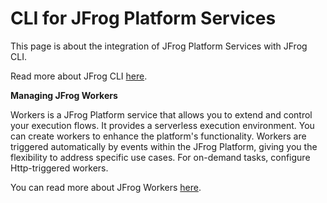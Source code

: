 # CLI for JFrog Platform Services

This page is about the integration of JFrog Platform Services with JFrog CLI.

Read more about JFrog CLI [here](https://jfrog-external.fluidtopics.net/r/help/JFrog-CLI/JFrog-CLI).

**Managing JFrog Workers**

Workers is a JFrog Platform service that allows you to extend and control your execution flows. It provides a serverless execution environment. You can create workers to enhance the platform's functionality. Workers are triggered automatically by events within the JFrog Platform, giving you the flexibility to address specific use cases. For on-demand tasks, configure Http-triggered workers.

You can read more about JFrog Workers [here](https://jfrog.com/help/r/jfrog-platform-administration-documentation/workers).